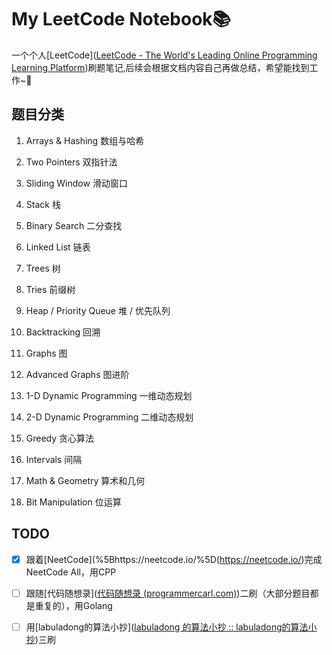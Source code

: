 # My LeetCode Notebook📚

一个个人[LeetCode]([LeetCode - The World's Leading Online Programming Learning Platform](https://leetcode.com/))刷题笔记,后续会根据文档内容自己再做总结，希望能找到工作~🙏

## 题目分类

1. Arrays & Hashing 数组与哈希

2. Two Pointers 双指针法

3. Sliding Window 滑动窗口

4. Stack 栈

5. Binary Search 二分查找

6. Linked List 链表

7. Trees 树

8. Tries 前缀树

9. Heap / Priority Queue 堆 / 优先队列

10. Backtracking 回溯

11. Graphs 图

12. Advanced Graphs 图进阶

13. 1-D Dynamic Programming 一维动态规划

14. 2-D Dynamic Programming 二维动态规划

15. Greedy 贪心算法

16. Intervals 间隔

17. Math & Geometry 算术和几何

18. Bit Manipulation 位运算

## TODO

- [x] 跟着[NeetCode](%5Bhttps://neetcode.io/%5D(https://neetcode.io/)完成NeetCode All，用CPP

- [ ] 跟随[代码随想录]([代码随想录 (programmercarl.com)](https://www.programmercarl.com/))二刷（大部分题目都是重复的），用Golang

- [ ] 用[labuladong的算法小抄]([labuladong 的算法小抄 :: labuladong的算法小抄](https://labuladong.github.io/algo/))三刷
